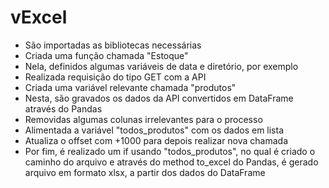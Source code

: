 # vExcel

- São importadas as bibliotecas necessárias
- Criada uma função chamada "Estoque"
- Nela, definidos algumas variáveis de data e diretório, por exemplo
- Realizada requisição do tipo GET com a API
- Criada uma variável relevante chamada "produtos"
- Nesta, são gravados os dados da API convertidos em DataFrame através do Pandas
- Removidas algumas colunas irrelevantes para o processo
- Alimentada a variável "todos_produtos" com os dados em lista
- Atualiza o offset com +1000 para depois realizar nova chamada
- Por fim, é realizado um if usando "todos_produtos", no qual é criado o caminho do arquivo e através do method to_excel do Pandas, é gerado arquivo em formato xlsx, a partir dos dados do DataFrame
